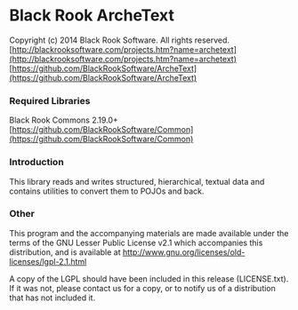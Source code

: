 # Black Rook ArcheText

Copyright (c) 2014 Black Rook Software. All rights reserved.  
[http://blackrooksoftware.com/projects.htm?name=archetext](http://blackrooksoftware.com/projects.htm?name=archetext)  
[https://github.com/BlackRookSoftware/ArcheText](https://github.com/BlackRookSoftware/ArcheText)

### Required Libraries

Black Rook Commons 2.19.0+  
[https://github.com/BlackRookSoftware/Common](https://github.com/BlackRookSoftware/Common)

### Introduction

This library reads and writes structured, hierarchical, textual data and 
contains utilities to convert them to POJOs and back.

### Other

This program and the accompanying materials
are made available under the terms of the GNU Lesser Public License v2.1
which accompanies this distribution, and is available at
http://www.gnu.org/licenses/old-licenses/lgpl-2.1.html

A copy of the LGPL should have been included in this release (LICENSE.txt).
If it was not, please contact us for a copy, or to notify us of a distribution
that has not included it. 
